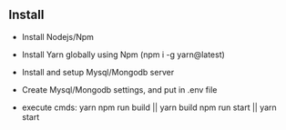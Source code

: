 ## Install

- Install Nodejs/Npm
- Install Yarn globally using Npm (npm i -g yarn@latest)
- Install and setup Mysql/Mongodb server
- Create Mysql/Mongodb settings, and put in .env file

- execute cmds:
  yarn
  npm run build || yarn build
  npm run start || yarn start

